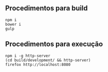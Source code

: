## Procedimentos para build

    npm i
    bower i
    gulp

## Procedimentos para execução

    npm i -g http-server
    (cd build/development/ && http-server)
    firefox http://localhost:8080
